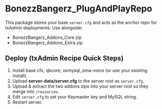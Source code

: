 # BonezzBangerz_PlugAndPlayRepo

This package stores your base `server.cfg` and acts as the anchor repo for txAdmin deployments.
Use alongside:
- BonezzBangerz_Addons_Core.zip
- BonezzBangerz_Addons_Extra.zip

## Deploy (txAdmin Recipe Quick Steps)
1) Install base cfx, qbcore, oxmysql, pma-voice (or use your existing install).
2) Upload **server-data/server.cfg** to the server root as `server.cfg`.
3) Upload & extract the two addons zips into your server root so they merge into `/resources`.
4) Edit `server.cfg` to set your Keymaster key and MySQL string.
5) Restart server.
